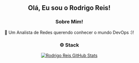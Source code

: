 <div align="center">
<h2>Olá, Eu sou o Rodrigo Reis!</h2>

<h3>  Sobre Mim! </h3>

  🙋 Um Analista de Redes querendo conhecer o mundo DevOps :)!
  
 

<h3>⚙️ Stack</h3>



[![Rodrigo Reis GitHub Stats](https://github-readme-stats.vercel.app/api?username=reisstech&show_icons=true)](https://github.com/reisstech)




<!---
reisstech/reisstech is a ✨ special ✨ repository because its `README.md` (this file) appears on your GitHub profile.
You can click the Preview link to take a look at your changes.
--->
